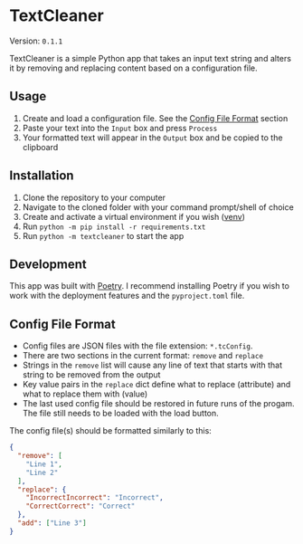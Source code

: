 # TextCleaner
Version: `0.1.1`

TextCleaner is a simple Python app that takes an input text string and alters it by removing and replacing content based on a configuration file. 

## Usage
 1. Create and load a configuration file. See the [Config File Format](#config-file-format) section
 2. Paste your text into the `Input` box and press `Process`
 3. Your formatted text will appear in the `Output` box and be copied to the clipboard

## Installation
 1. Clone the repository to your computer
 2. Navigate to the cloned folder with your command prompt/shell of choice
 3. Create and activate a virtual environment if you wish ([venv](https://docs.python.org/3/library/venv.html))
 4. Run `python -m pip install -r requirements.txt`
 5. Run `python -m textcleaner` to start the app

## Development
This app was built with [Poetry](https://python-poetry.org/). I recommend installing Poetry if you wish to work with the deployment features and the `pyproject.toml` file.

## Config File Format
 * Config files are JSON files with the file extension: `*.tcConfig`.
 * There are two sections in the current format: `remove` and `replace`
 * Strings in the `remove` list will cause any line of text that starts with that string to be removed from the output 
 * Key value pairs in the `replace` dict define what to replace (attribute) and what to replace them with (value)
 * The last used config file should be restored in future runs of the progam. The file still needs to be loaded with the load button.

The config file(s) should be formatted similarly to this:
```JSON
{
  "remove": [
    "Line 1",
    "Line 2"
  ],
  "replace": {
    "IncorrectIncorrect": "Incorrect",
    "CorrectCorrect": "Correct"
  },
  "add": ["Line 3"]
}
```
